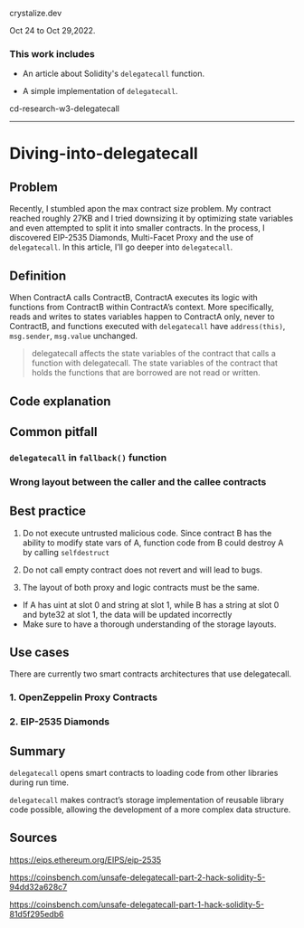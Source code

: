 crystalize.dev

Oct 24 to Oct 29,2022.

### This work includes

- An article about Solidity's `delegatecall` function.

- A simple implementation of `delegatecall`.

cd-research-w3-delegatecall

----

# Diving-into-delegatecall

## Problem

Recently, I stumbled apon the max contract size problem. My contract reached roughly 27KB and I tried downsizing it by optimizing state variables and even attempted to split it into smaller contracts. In the process, I discovered EIP-2535 Diamonds, Multi-Facet Proxy and the use of `delegatecall`. In this article, I’ll go deeper into `delegatecall`.

## Definition

When ContractA calls ContractB, ContractA executes its logic with functions from ContractB within ContractA’s context. More specifically, reads and writes to states variables happen to ContractA only, never to ContractB, and functions executed with `delegatecall` have `address(this)`, `msg.sender`, `msg.value` unchanged.

> delegatecall affects the state variables of the contract that calls a function with delegatecall. The state variables of the contract that holds the functions that are borrowed are not read or written.

## Code explanation

## Common pitfall

### `delegatecall` in `fallback()` function



### Wrong layout between the caller and the callee contracts



## Best practice

1. Do not execute untrusted malicious code. Since contract B has the ability to modify state vars of A, function code from B could destroy A by calling `selfdestruct`

2. Do not call empty contract does not revert and will lead to bugs.

3. The layout of both proxy and logic contracts must be the same. 

- If A has uint at slot 0 and string at slot 1, while B has a string at slot 0 and byte32 at slot 1, the data will be updated incorrectly
- Make sure to have a thorough understanding of the storage layouts.

## Use cases

There are currently two smart contracts architectures that use delegatecall.

### 1. OpenZeppelin Proxy Contracts

### 2. EIP-2535 Diamonds

## Summary

`delegatecall` opens smart contracts to loading code from other libraries during run time.

`delegatecall` makes contract’s storage implementation of reusable library code possible, allowing the development of a more complex data structure.

## Sources

https://eips.ethereum.org/EIPS/eip-2535

https://coinsbench.com/unsafe-delegatecall-part-2-hack-solidity-5-94dd32a628c7

https://coinsbench.com/unsafe-delegatecall-part-1-hack-solidity-5-81d5f295edb6


